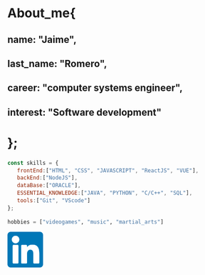 # About_me{
 ## name: "Jaime", 
 ## last_name: "Romero",
 ## career: "computer systems engineer",
 ## interest: "Software development"
# };

```javascript
const skills = {
   frontEnd:["HTML", "CSS", "JAVASCRIPT", "ReactJS", "VUE"],
   backEnd:["NodeJS"],
   dataBase:["ORACLE"],
   ESSENTIAL_KNOWLEDGE:["JAVA", "PYTHON", "C/C++", "SQL"],
   tools:["Git", "VScode"]
};
```

```python
hobbies = ["videogames", "music", "martial_arts"]
```

<a href="https://www.linkedin.com/in/jaime-adri%C3%A1n-romero-herrera-00b30513b/" target="_blank"><img src="./linkedin.png" alt="linkedin" style="width:80px;">
</a>
